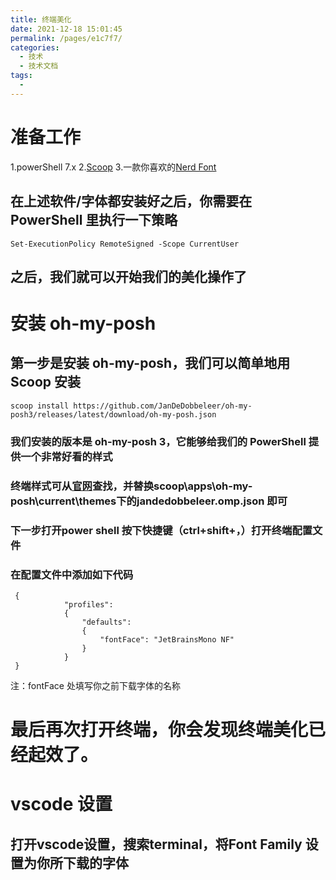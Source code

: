 ```yaml
---
title: 终端美化
date: 2021-12-18 15:01:45
permalink: /pages/e1c7f7/
categories:
  - 技术
  - 技术文档
tags:
  - 
---
```

# 准备工作

1.powerShell 7.x
2.[Scoop](https://scoop.sh/)
3.一款你喜欢的[Nerd Font](https://www.nerdfonts.com/)

## 在上述软件/字体都安装好之后，你需要在 PowerShell 里执行一下策略

```
Set-ExecutionPolicy RemoteSigned -Scope CurrentUser
```

## 之后，我们就可以开始我们的美化操作了

# 安装 oh-my-posh

## 第一步是安装 oh-my-posh，我们可以简单地用 Scoop 安装

```scoop install https://github.com/JanDeDobbeleer/oh-my-posh3/releases/latest/download/oh-my-posh.json```

### 我们安装的版本是 oh-my-posh 3，它能够给我们的 PowerShell 提供一个非常好看的样式

###  终端样式可从[官网](https://ohmyposh.dev/docs/themes)查找，并替换scoop\apps\oh-my-posh\current\themes下的jandedobbeleer.omp.json 即可

### 下一步打开power shell 按下快捷键（ctrl+shift+，）打开终端配置文件

### 在配置文件中添加如下代码

```
 {
            "profiles":
            {
                "defaults":
                {
                    "fontFace": "JetBrainsMono NF"
                }
            }
 }

```

注：fontFace 处填写你之前下载字体的名称


# 最后再次打开终端，你会发现终端美化已经起效了。


# vscode 设置

## 打开vscode设置，搜索terminal，将Font Family 设置为你所下载的字体



